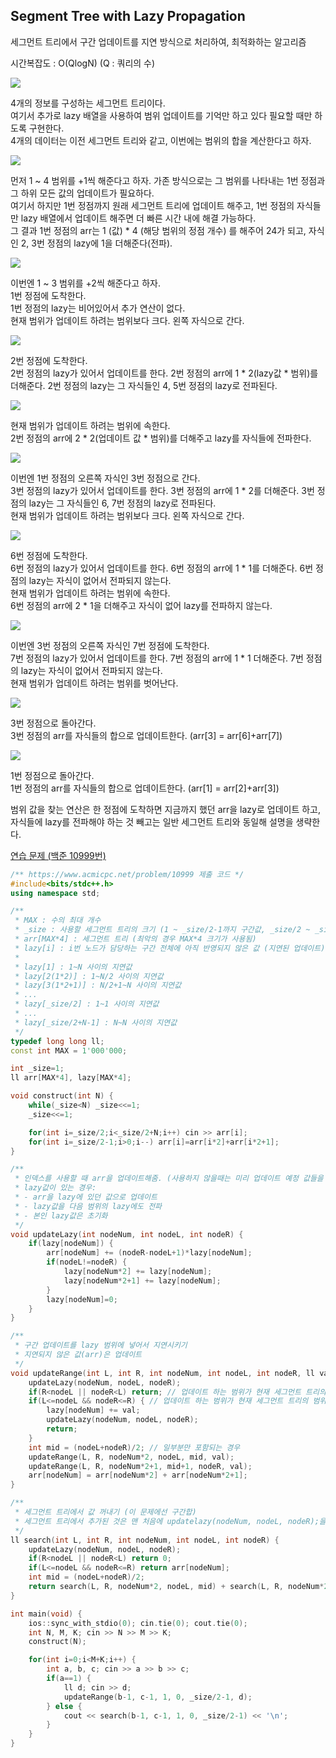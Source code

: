 ## Segment Tree with Lazy Propagation
세그먼트 트리에서 구간 업데이트를 지연 방식으로 처리하여, 최적화하는 알고리즘 

시간복잡도 : O(QlogN) (Q : 쿼리의 수)

![](https://github.com/user-attachments/assets/c639c195-a149-47c7-ada4-de2a39bde53b)

4개의 정보를 구성하는 세그먼트 트리이다.  
여기서 추가로 lazy 배열을 사용하여 범위 업데이트를 기억만 하고 있다 필요할 때만 하도록 구현한다.  
4개의 데이터는 이전 세그먼트 트리와 같고, 이번에는 범위의 합을 계산한다고 하자.  

![](https://github.com/user-attachments/assets/d0733581-6ae1-4332-84ec-2f8d9c7b5c76)

먼저 1 ~ 4 범위를 +1씩 해준다고 하자. 가존 방식으로는 그 범위를 나타내는 1번 정점과 그 하위 모든 값의 업데이트가 필요하다.  
여기서 하지만 1번 정점까지 원래 세그먼트 트리에 업데이트 해주고, 1번 정점의 자식들만 lazy 배열에서 업데이트 해주면 더 빠른 시간 내에 해결 가능하다.  
그 결과 1번 정점의 arr는 1 (값) * 4 (해당 범위의 정점 개수) 를 해주어 24가 되고, 자식인 2, 3번 정점의 lazy에 1을 더해준다(전파).

![](https://github.com/user-attachments/assets/3a6e44e5-4d61-4141-8933-d73adce2fd04)

이번엔 1 ~ 3 범위를 +2씩 해준다고 하자.  
1번 정점에 도착한다.  
1번 정점의 lazy는 비어있어서 추가 연산이 없다.  
현재 범위가 업데이트 하려는 범위보다 크다. 왼쪽 자식으로 간다.

![](https://github.com/user-attachments/assets/09194dea-580f-45d2-9e59-a35bcd1ceb23)

2번 정점에 도착한다.  
2번 정점의 lazy가 있어서 업데이트를 한다. 2번 정점의 arr에 1 * 2(lazy값 * 범위)를 더해준다. 2번 정점의 lazy는 그 자식들인 4, 5번 정점의 lazy로 전파된다.  

![](https://github.com/user-attachments/assets/a70fe965-8524-40f5-8a3c-583af148e789)

현재 범위가 업데이트 하려는 범위에 속한다.  
2번 정점의 arr에 2 * 2(업데이트 값 * 범위)를 더해주고 lazy를 자식들에 전파한다.

![](https://github.com/user-attachments/assets/830d6130-35d3-4095-8cbf-0362a034ab83)

이번엔 1번 정점의 오른쪽 자식인 3번 정점으로 간다.  
3번 정점의 lazy가 있어서 업데이트를 한다. 3번 정점의 arr에 1 * 2를 더해준다. 3번 정점의 lazy는 그 자식들인 6, 7번 정점의 lazy로 전파된다.  
현재 범위가 업데이트 하려는 범위보다 크다. 왼쪽 자식으로 간다.

![](https://github.com/user-attachments/assets/a3786122-88a2-4ea2-8239-77aed9ecb5f3)

6번 정점에 도착한다.  
6번 정점의 lazy가 있어서 업데이트를 한다. 6번 정점의 arr에 1 * 1를 더해준다. 6번 정점의 lazy는 자식이 없어서 전파되지 않는다.  
현재 범위가 업데이트 하려는 범위에 속한다.  
6번 정점의 arr에 2 * 1을 더해주고 자식이 없어 lazy를 전파하지 않는다.

![](https://github.com/user-attachments/assets/0fbaac57-7b92-4d7f-994b-7051bb218b72)

이번엔 3번 정점의 오른쪽 자식인 7번 정점에 도착한다.  
7번 정점의 lazy가 있어서 업데이트를 한다. 7번 정점의 arr에 1 * 1 더해준다. 7번 정점의 lazy는 자식이 없어서 전파되지 않는다.  
현재 범위가 업데이트 하려는 범위를 벗어난다.

![](https://github.com/user-attachments/assets/c01d6d98-6df8-458f-8442-d68118bff296)

3번 정점으로 돌아간다.  
3번 정점의 arr를 자식들의 합으로 업데이트한다. (arr[3] = arr[6]+arr[7])

![](https://github.com/user-attachments/assets/bb65d8d4-795a-49fe-91fc-3b28448a1ea2)

1번 정점으로 돌아간다.  
1번 정점의 arr를 자식들의 합으로 업데이트한다. (arr[1] = arr[2]+arr[3])  

범위 값을 찾는 연산은 한 정점에 도착하면 지금까지 했던 arr을 lazy로 업데이트 하고, 자식들에 lazy를 전파해야 하는 것 빼고는 일반 세그먼트 트리와 동일해 설명을 생략한다.

[연습 문제 (백준 10999번)](https://www.acmicpc.net/problem/10999)

``` c++
/** https://www.acmicpc.net/problem/10999 제출 코드 */
#include<bits/stdc++.h>
using namespace std;

/**
 * MAX : 수의 최대 개수
 * _size : 사용할 세그먼트 트리의 크기 (1 ~ _size/2-1까지 구간값, _size/2 ~ _size-1까지 단일값이 저장됨)
 * arr[MAX*4] : 세그먼트 트리 (최악의 경우 MAX*4 크기가 사용됨)
 * lazy[i] : i번 노드가 담당하는 구간 전체에 아직 반영되지 않은 값 (지연된 업데이트)
 * 
 * lazy[1] : 1~N 사이의 지연값
 * lazy[2(1*2)] : 1~N/2 사이의 지연값
 * lazy[3(1*2+1)] : N/2+1~N 사이의 지연값
 * ...
 * lazy[_size/2] : 1~1 사이의 지연값
 * ...
 * lazy[_size/2+N-1] : N~N 사이의 지연값
 */
typedef long long ll;
const int MAX = 1'000'000;

int _size=1;
ll arr[MAX*4], lazy[MAX*4];

void construct(int N) {
    while(_size<N) _size<<=1;
    _size<<=1;

    for(int i=_size/2;i<_size/2+N;i++) cin >> arr[i];
    for(int i=_size/2-1;i>0;i--) arr[i]=arr[i*2]+arr[i*2+1];
}

/**
 * 인덱스를 사용할 때 arr을 업데이트해줌. (사용하지 않을때는 미리 업데이트 예정 값들을 저장해주며 시간 절약)
 * lazy값이 있는 경우:
 * - arr을 lazy에 있던 값으로 업데이트
 * - lazy값을 다음 범위의 lazy에도 전파
 * - 본인 lazy값은 초기화
 */
void updateLazy(int nodeNum, int nodeL, int nodeR) {
    if(lazy[nodeNum]) {
        arr[nodeNum] += (nodeR-nodeL+1)*lazy[nodeNum];
        if(nodeL!=nodeR) {
            lazy[nodeNum*2] += lazy[nodeNum];
            lazy[nodeNum*2+1] += lazy[nodeNum];
        }
        lazy[nodeNum]=0;
    }
}

/**
 * 구간 업데이트를 lazy 범위에 넣어서 지연시키기
 * 지연되지 않은 값(arr)은 업데이트
 */
void updateRange(int L, int R, int nodeNum, int nodeL, int nodeR, ll val) {
    updateLazy(nodeNum, nodeL, nodeR);
    if(R<nodeL || nodeR<L) return; // 업데이트 하는 범위가 현재 세그먼트 트리의 범위를 완전히 벗어나는 경우
    if(L<=nodeL && nodeR<=R) { // 업데이트 하는 범위가 현재 세그먼트 트리의 범위에 완전히 포함되는 경우
        lazy[nodeNum] += val;
        updateLazy(nodeNum, nodeL, nodeR);
        return;
    }
    int mid = (nodeL+nodeR)/2; // 일부분만 포함되는 경우
    updateRange(L, R, nodeNum*2, nodeL, mid, val);
    updateRange(L, R, nodeNum*2+1, mid+1, nodeR, val);
    arr[nodeNum] = arr[nodeNum*2] + arr[nodeNum*2+1];
}

/**
 * 세그먼트 트리에서 값 꺼내기 (이 문제에선 구간합)
 * 세그먼트 트리에서 추가된 것은 맨 처음에 updatelazy(nodeNum, nodeL, nodeR);을 호출하는 부분
 */
ll search(int L, int R, int nodeNum, int nodeL, int nodeR) {
    updateLazy(nodeNum, nodeL, nodeR);
    if(R<nodeL || nodeR<L) return 0;
    if(L<=nodeL && nodeR<=R) return arr[nodeNum];
    int mid = (nodeL+nodeR)/2;
    return search(L, R, nodeNum*2, nodeL, mid) + search(L, R, nodeNum*2+1, mid+1, nodeR);
}

int main(void) {
    ios::sync_with_stdio(0); cin.tie(0); cout.tie(0);
    int N, M, K; cin >> N >> M >> K;
    construct(N);

    for(int i=0;i<M+K;i++) {
        int a, b, c; cin >> a >> b >> c;
        if(a==1) {
            ll d; cin >> d;
            updateRange(b-1, c-1, 1, 0, _size/2-1, d);
        } else {
            cout << search(b-1, c-1, 1, 0, _size/2-1) << '\n';
        }
    }
}
```
